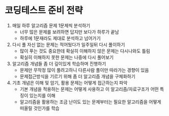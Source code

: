 

# 코딩테스트 준비 전략
1. 매일 하루 알고리즘 문제 1문제씩 분석하기
    - 너무 많은 문제를 보려하면 답지만 보다가 하루가 끝남
    - 하루에 1문재라도 제대로 분석하고 넘어가기
2. 다시 풀 자신 없는 문제는 적어뒀다가 일주일뒤 다시 풀이하기
    - 많이 푸는 것도 중요한데 확실히 이해하지 않은 문제는 다시나와도 틀림
    - 확실히 이해하지 못한 문제는 나중에 다시 풀어보기
3. 알고리즘 개념들 좀 더 깊이있게 학습하며 진행하기
    - 문제만 무작정 많이 풀려고하니 다른사람 풀이만 따라가는 경향이 있음
    - 문제접근방식을 기르기 위해 좀 더 알고리즘 개념을 구체화하기
4. 기초 개념은 이해 및 암기, 활용 문제는 어떻게 접근하는지 파악
    - 기본 개념을 적용하는 문제는 어떻게 사용하고 이 알고리즘/자료구조가 어떤 특징이 있는지를 이해
    - 알고리즘을 활용하는 조금 난이도 있는 문제부터는 필요한 알고리즘을 어떻게 떠올릴 것인가를 학습
